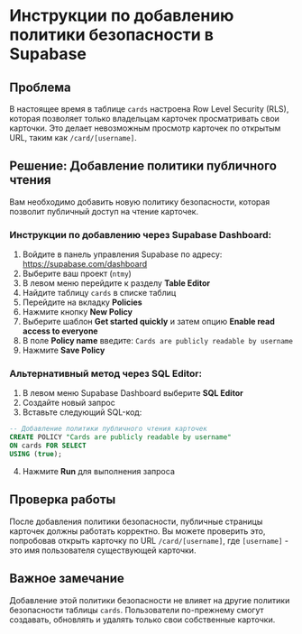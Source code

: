 # Инструкции по добавлению политики безопасности в Supabase

## Проблема
В настоящее время в таблице `cards` настроена Row Level Security (RLS), которая позволяет только владельцам карточек просматривать свои карточки. Это делает невозможным просмотр карточек по открытым URL, таким как `/card/[username]`.

## Решение: Добавление политики публичного чтения

Вам необходимо добавить новую политику безопасности, которая позволит публичный доступ на чтение карточек.

### Инструкции по добавлению через Supabase Dashboard:

1. Войдите в панель управления Supabase по адресу: https://supabase.com/dashboard
2. Выберите ваш проект (`ntmy`)
3. В левом меню перейдите к разделу **Table Editor**
4. Найдите таблицу `cards` в списке таблиц
5. Перейдите на вкладку **Policies**
6. Нажмите кнопку **New Policy**
7. Выберите шаблон **Get started quickly** и затем опцию **Enable read access to everyone**
8. В поле **Policy name** введите: `Cards are publicly readable by username`
9. Нажмите **Save Policy**

### Альтернативный метод через SQL Editor:

1. В левом меню Supabase Dashboard выберите **SQL Editor**
2. Создайте новый запрос
3. Вставьте следующий SQL-код:

```sql
-- Добавление политики публичного чтения карточек
CREATE POLICY "Cards are publicly readable by username" 
ON cards FOR SELECT 
USING (true);
```

4. Нажмите **Run** для выполнения запроса

## Проверка работы

После добавления политики безопасности, публичные страницы карточек должны работать корректно. Вы можете проверить это, попробовав открыть карточку по URL `/card/[username]`, где `[username]` - это имя пользователя существующей карточки.

## Важное замечание

Добавление этой политики безопасности не влияет на другие политики безопасности таблицы `cards`. Пользователи по-прежнему смогут создавать, обновлять и удалять только свои собственные карточки. 